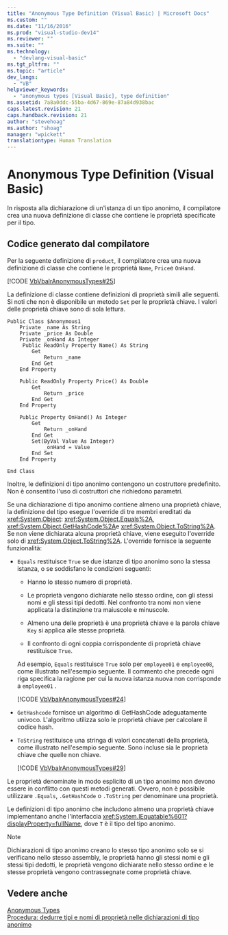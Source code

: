 ```yaml
---
title: "Anonymous Type Definition (Visual Basic) | Microsoft Docs"
ms.custom: ""
ms.date: "11/16/2016"
ms.prod: "visual-studio-dev14"
ms.reviewer: ""
ms.suite: ""
ms.technology: 
  - "devlang-visual-basic"
ms.tgt_pltfrm: ""
ms.topic: "article"
dev_langs: 
  - "VB"
helpviewer_keywords: 
  - "anonymous types [Visual Basic], type definition"
ms.assetid: 7a8a0ddc-55ba-4d67-869e-87a84d938bac
caps.latest.revision: 21
caps.handback.revision: 21
author: "stevehoag"
ms.author: "shoag"
manager: "wpickett"
translationtype: Human Translation
---
```

# Anonymous Type Definition (Visual Basic)
In risposta alla dichiarazione di un'istanza di un tipo anonimo, il compilatore crea una nuova definizione di classe che contiene le proprietà specificate per il tipo.  
  
## Codice generato dal compilatore  
 Per la seguente definizione di `product`, il compilatore crea una nuova definizione di classe che contiene le proprietà `Name`, `Price`e `OnHand`.  
  
 [!CODE [VbVbalrAnonymousTypes#25](../CodeSnippet/VS_Snippets_VBCSharp/VbVbalrAnonymousTypes#25)]  
  
 La definizione di classe contiene definizioni di proprietà simili alle seguenti.  Si noti che non è disponibile un metodo `Set` per le proprietà chiave.  I valori delle proprietà chiave sono di sola lettura.  
  
```vb#  
Public Class $Anonymous1  
    Private _name As String  
    Private _price As Double  
    Private _onHand As Integer  
     Public ReadOnly Property Name() As String  
        Get  
            Return _name  
        End Get  
    End Property  
  
    Public ReadOnly Property Price() As Double  
        Get  
            Return _price  
        End Get  
    End Property  
  
    Public Property OnHand() As Integer  
        Get  
            Return _onHand  
        End Get  
        Set(ByVal Value As Integer)  
            _onHand = Value  
        End Set  
    End Property  
  
End Class  
```  
  
 Inoltre, le definizioni di tipo anonimo contengono un costruttore predefinito.  Non è consentito l'uso di costruttori che richiedono parametri.  
  
 Se una dichiarazione di tipo anonimo contiene almeno una proprietà chiave, la definizione del tipo esegue l'override di tre membri ereditati da <xref:System.Object>: <xref:System.Object.Equals%2A>, <xref:System.Object.GetHashCode%2A>e <xref:System.Object.ToString%2A>.  Se non viene dichiarata alcuna proprietà chiave, viene eseguito l'override solo di <xref:System.Object.ToString%2A>.  L'override fornisce la seguente funzionalità:  
  
-   `Equals` restituisce `True` se due istanze di tipo anonimo sono la stessa istanza, o se soddisfano le condizioni seguenti:  
  
    -   Hanno lo stesso numero di proprietà.  
  
    -   Le proprietà vengono dichiarate nello stesso ordine, con gli stessi nomi e gli stessi tipi dedotti.  Nel confronto tra nomi non viene applicata la distinzione tra maiuscole e minuscole.  
  
    -   Almeno una delle proprietà è una proprietà chiave e la parola chiave `Key` si applica alle stesse proprietà.  
  
    -   Il confronto di ogni coppia corrispondente di proprietà chiave restituisce `True`.  
  
     Ad esempio, `Equals` restituisce `True` solo per `employee01` e `employee08`, come illustrato nell'esempio seguente.  Il commento che precede ogni riga specifica la ragione per cui la nuova istanza nuova non corrisponde a `employee01` .  
  
     [!CODE [VbVbalrAnonymousTypes#24](../CodeSnippet/VS_Snippets_VBCSharp/VbVbalrAnonymousTypes#24)]  
  
-   `GetHashcode` fornisce un algoritmo di GetHashCode adeguatamente univoco.  L'algoritmo utilizza solo le proprietà chiave per calcolare il codice hash.  
  
-   `ToString` restituisce una stringa di valori concatenati della proprietà, come illustrato nell'esempio seguente.  Sono incluse sia le proprietà chiave che quelle non chiave.  
  
     [!CODE [VbVbalrAnonymousTypes#29](../CodeSnippet/VS_Snippets_VBCSharp/VbVbalrAnonymousTypes#29)]  
  
 Le proprietà denominate in modo esplicito di un tipo anonimo non devono essere in conflitto con questi metodi generati.  Ovvero, non è possibile utilizzare `.Equals`, `.GetHashCode` o `.ToString` per denominare una proprietà.  
  
 Le definizioni di tipo anonimo che includono almeno una proprietà chiave implementano anche l'interfaccia <xref:System.IEquatable%601?displayProperty=fullName>, dove `T` è il tipo del tipo anonimo.  
  
> [!NOTE]
>  Dichiarazioni di tipo anonimo creano lo stesso tipo anonimo solo se si verificano nello stesso assembly, le proprietà hanno gli stessi nomi e gli stessi tipi dedotti, le proprietà vengono dichiarate nello stesso ordine e le stesse proprietà vengono contrassegnate come proprietà chiave.  
  
## Vedere anche  
 [Anonymous Types](../../../../visual-basic/programming-guide/language-features/objects-and-classes/anonymous-types.md)   
 [Procedura: dedurre tipi e nomi di proprietà nelle dichiarazioni di tipo anonimo](../../../../visual-basic/programming-guide/language-features/objects-and-classes/how-to-infer-property-names-and-types-in-anonymous-type-declarations.md)